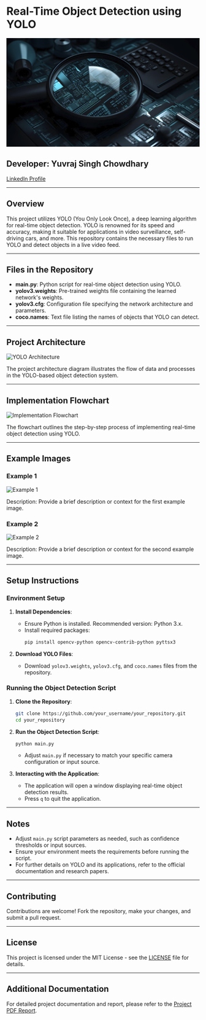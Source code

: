 
# Real-Time Object Detection using YOLO

![Header Image](source/header.jpg)

## Developer: Yuvraj Singh Chowdhary
[LinkedIn Profile](https://www.linkedin.com/in/yuvraj-singh-chowdhary/)

---

## Overview

This project utilizes YOLO (You Only Look Once), a deep learning algorithm for real-time object detection. YOLO is renowned for its speed and accuracy, making it suitable for applications in video surveillance, self-driving cars, and more. This repository contains the necessary files to run YOLO and detect objects in a live video feed.

---

## Files in the Repository

- **main.py**: Python script for real-time object detection using YOLO.
- **yolov3.weights**: Pre-trained weights file containing the learned network's weights.
- **yolov3.cfg**: Configuration file specifying the network architecture and parameters.
- **coco.names**: Text file listing the names of objects that YOLO can detect.

---

## Project Architecture

![YOLO Architecture](source/yolo_architecture.png)

The project architecture diagram illustrates the flow of data and processes in the YOLO-based object detection system.

---

## Implementation Flowchart

![Implementation Flowchart](source/imp_flowchart.png)

The flowchart outlines the step-by-step process of implementing real-time object detection using YOLO.

---

## Example Images

### Example 1

![Example 1](source/1.png)

Description: Provide a brief description or context for the first example image.

### Example 2

![Example 2](source/2.png)

Description: Provide a brief description or context for the second example image.

---

## Setup Instructions

### Environment Setup

1. **Install Dependencies**:
   - Ensure Python is installed. Recommended version: Python 3.x.
   - Install required packages:
     ```bash
     pip install opencv-python opencv-contrib-python pyttsx3
     ```

2. **Download YOLO Files**:
   - Download `yolov3.weights`, `yolov3.cfg`, and `coco.names` files from the repository.

### Running the Object Detection Script

1. **Clone the Repository**:
   ```bash
   git clone https://github.com/your_username/your_repository.git
   cd your_repository
   ```

2. **Run the Object Detection Script**:
   ```bash
   python main.py
   ```
   - Adjust `main.py` if necessary to match your specific camera configuration or input source.

3. **Interacting with the Application**:
   - The application will open a window displaying real-time object detection results.
   - Press `q` to quit the application.

---

## Notes

- Adjust `main.py` script parameters as needed, such as confidence thresholds or input sources.
- Ensure your environment meets the requirements before running the script.
- For further details on YOLO and its applications, refer to the official documentation and research papers.

---

## Contributing

Contributions are welcome! Fork the repository, make your changes, and submit a pull request.

---

## License

This project is licensed under the MIT License - see the [LICENSE](./LICENSE) file for details.

---

## Additional Documentation

For detailed project documentation and report, please refer to the [Project PDF Report](https://www.canva.com/design/DAGH9Oarvr4/ftHBi6LT03XZWElDh1aQXQ/view).
